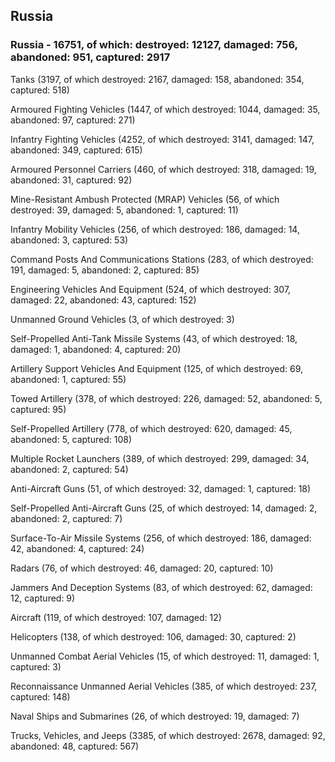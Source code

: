 
 
 ## Russia
 
 ### Russia - 16751, of which: destroyed: 12127, damaged: 756, abandoned: 951, captured: 2917

 

 

 Tanks (3197, of which destroyed: 2167, damaged: 158, abandoned: 354, captured: 518)

 Armoured Fighting Vehicles (1447, of which destroyed: 1044, damaged: 35, abandoned: 97, captured: 271)

 Infantry Fighting Vehicles (4252, of which destroyed: 3141, damaged: 147, abandoned: 349, captured: 615)

 Armoured Personnel Carriers (460, of which destroyed: 318, damaged: 19, abandoned: 31, captured: 92)

 Mine-Resistant Ambush Protected (MRAP) Vehicles (56, of which destroyed: 39, damaged: 5, abandoned: 1, captured: 11)

 Infantry Mobility Vehicles (256, of which destroyed: 186, damaged: 14, abandoned: 3, captured: 53)

 Command Posts And Communications Stations (283, of which destroyed: 191, damaged: 5, abandoned: 2, captured: 85)

 Engineering Vehicles And Equipment (524, of which destroyed: 307, damaged: 22, abandoned: 43, captured: 152)

 Unmanned Ground Vehicles (3, of which destroyed: 3)

 Self-Propelled Anti-Tank Missile Systems (43, of which destroyed: 18, damaged: 1, abandoned: 4, captured: 20)

 Artillery Support Vehicles And Equipment (125, of which destroyed: 69, abandoned: 1, captured: 55)

 Towed Artillery (378, of which destroyed: 226, damaged: 52, abandoned: 5, captured: 95)

 Self-Propelled Artillery (778, of which destroyed: 620, damaged: 45, abandoned: 5, captured: 108)

 Multiple Rocket Launchers (389, of which destroyed: 299, damaged: 34, abandoned: 2, captured: 54)

 Anti-Aircraft Guns (51, of which destroyed: 32, damaged: 1, captured: 18)

 Self-Propelled Anti-Aircraft Guns (25, of which destroyed: 14, damaged: 2, abandoned: 2, captured: 7)

 Surface-To-Air Missile Systems (256, of which destroyed: 186, damaged: 42, abandoned: 4, captured: 24)

 Radars (76, of which destroyed: 46, damaged: 20, captured: 10)

 Jammers And Deception Systems (83, of which destroyed: 62, damaged: 12, captured: 9)

 Aircraft (119, of which destroyed: 107, damaged: 12)

 Helicopters (138, of which destroyed: 106, damaged: 30, captured: 2)

 Unmanned Combat Aerial Vehicles (15, of which destroyed: 11, damaged: 1, captured: 3)

 Reconnaissance Unmanned Aerial Vehicles (385, of which destroyed: 237, captured: 148)

 Naval Ships and Submarines (26, of which destroyed: 19, damaged: 7)

 Trucks, Vehicles, and Jeeps (3385, of which destroyed: 2678, damaged: 92, abandoned: 48, captured: 567)

